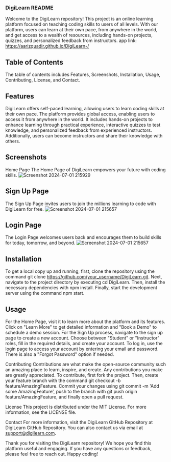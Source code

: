 ### DigiLearn README
Welcome to the DigiLearn repository! This project is an online learning platform focused on teaching coding skills to users of all levels. With our platform, users can learn at their own pace, from anywhere in the world, and get access to a wealth of resources, including hands-on projects, quizzes, and personalized feedback from instructors. app link: https://aarizquadir.github.io/DigiLearn-/

## Table of Contents
The table of contents includes Features, Screenshots, Installation, Usage, Contributing, License, and Contact.

## Features
DigiLearn offers self-paced learning, allowing users to learn coding skills at their own pace. The platform provides global access, enabling users to access it from anywhere in the world. It includes hands-on projects to enhance learning through practical experience, interactive quizzes to test knowledge, and personalized feedback from experienced instructors. Additionally, users can become instructors and share their knowledge with others.

## Screenshots
Home Page
The Home Page of DigiLearn empowers your future with coding skills.
![Screenshot 2024-07-01 215929](https://github.com/AarizQuadir/DigiLearn-/assets/167294376/3133ba58-910c-40cb-935c-f2d730f28eb2)



## Sign Up Page
The Sign Up Page invites users to join the millions learning to code with DigiLearn for free.
![Screenshot 2024-07-01 215657](https://github.com/AarizQuadir/DigiLearn-/assets/167294376/14bca434-c294-4959-8cc1-63286e484826)


## Login Page
The Login Page welcomes users back and encourages them to build skills for today, tomorrow, and beyond.
![Screenshot 2024-07-01 215657](https://github.com/AarizQuadir/DigiLearn-/assets/167294376/3a7b5510-8508-4a23-90e7-76518108a430)


## Installation
To get a local copy up and running, first, clone the repository using the command git clone https://github.com/your_username/DigiLearn.git. Next, navigate to the project directory by executing cd DigiLearn. Then, install the necessary dependencies with npm install. Finally, start the development server using the command npm start.

## Usage
For the Home Page, visit it to learn more about the platform and its features. Click on "Learn More" to get detailed information and "Book a Demo" to schedule a demo session. For the Sign Up process, navigate to the sign up page to create a new account. Choose between "Student" or "Instructor" roles, fill in the required details, and create your account. To log in, use the login page to access your account by entering your email and password. There is also a "Forgot Password" option if needed.

Contributing
Contributions are what make the open-source community such an amazing place to learn, inspire, and create. Any contributions you make are greatly appreciated. To contribute, first fork the project. Then, create your feature branch with the command git checkout -b feature/AmazingFeature. Commit your changes using git commit -m 'Add some AmazingFeature', push to the branch with git push origin feature/AmazingFeature, and finally open a pull request.

License
This project is distributed under the MIT License. For more information, see the LICENSE file.

Contact
For more information, visit the DigiLearn GitHub Repository at DigiLearn GitHub Repository. You can also contact us via email at support@digilearn.com.

Thank you for visiting the DigiLearn repository! We hope you find this platform useful and engaging. If you have any questions or feedback, please feel free to reach out. Happy coding!
